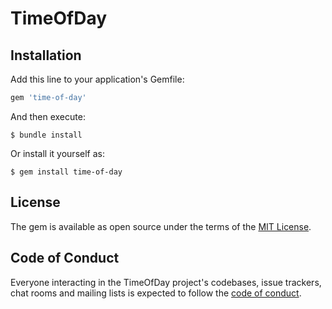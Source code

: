 # TimeOfDay

## Installation

Add this line to your application's Gemfile:

```ruby
gem 'time-of-day'
```

And then execute:

    $ bundle install

Or install it yourself as:

    $ gem install time-of-day

## License

The gem is available as open source under the terms of the [MIT License](https://opensource.org/licenses/MIT).

## Code of Conduct

Everyone interacting in the TimeOfDay project's codebases, issue trackers, chat rooms and mailing lists is expected to follow the [code of conduct](https://github.com/[USERNAME]/time-of-day/blob/master/CODE_OF_CONDUCT.md).
